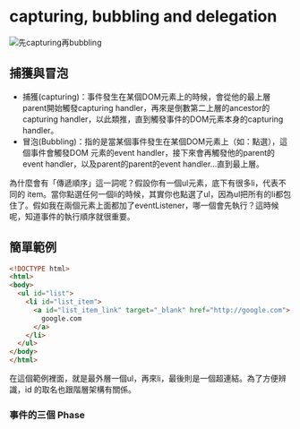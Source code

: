 # capturing, bubbling and delegation

![先capturing再bubbling](../../.gitbook/assets/event\_flow-min.png)

## 捕獲與冒泡

* 捕獲(capturing)：事件發生在某個DOM元素上的時候，會從他的最上層parent開始觸發capturing handler，再來是倒數第二上層的ancestor的capturing handler，以此類推，直到觸發事件的DOM元素本身的capturing handler。
* 冒泡(Bubbling)：指的是當某個事件發生在某個DOM元素上（如：點選），這個事件會觸發DOM 元素的event handler，接下來會再觸發他的parent的event handler，以及parent的parent的event handler…直到最上層。

為什麼會有「傳遞順序」這一詞呢？假設你有一個ul元素，底下有很多li，代表不同的 item。當你點選任何一個li的時候，其實你也點選了ul，因為ul把所有的li都包住了。假如我在兩個元素上面都加了eventListener，哪一個會先執行？這時候呢，知道事件的執行順序就很重要。

## 簡單範例

```html
<!DOCTYPE html>
<html>
<body>
  <ul id="list">
    <li id="list_item">
      <a id="list_item_link" target="_blank" href="http://google.com">
        google.com
      </a>
    </li>
  </ul>
</body>
</html>
```

在這個範例裡面，就是最外層一個ul，再來li，最後則是一個超連結。為了方便辨識，id 的取名也跟階層架構有關係。

### 事件的三個 Phase
